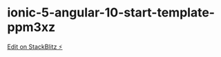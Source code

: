 # ionic-5-angular-10-start-template-ppm3xz

[Edit on StackBlitz ⚡️](https://stackblitz.com/edit/ionic-5-angular-10-start-template-ppm3xz)